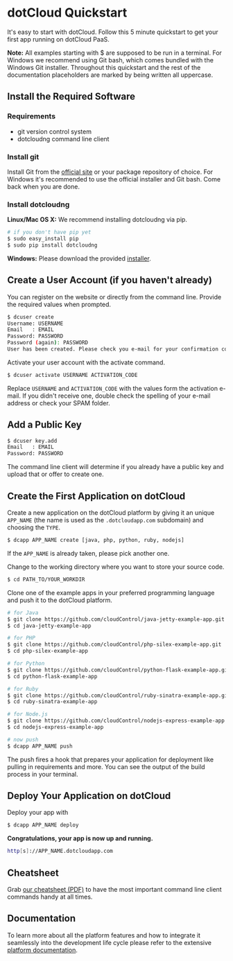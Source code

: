 # dotCloud Quickstart

It's easy to start with dotCloud. Follow this 5 minute quickstart to get your first app running on dotCloud PaaS.

**Note:** All examples starting with $ are supposed to be run in a terminal. For Windows we recommend using Git bash, which comes bundled with the Windows Git installer. Throughout this quickstart and the rest of the documentation placeholders are marked by being written all uppercase.

## Install the Required Software

### Requirements

* git version control system
* dotcloudng command line client

### Install git

Install Git from the [official site](http://git-scm.com/) or your package repository of choice. For Windows it's recommended to use the official installer and Git bash. Come back when you are done.

### Install dotcloudng

**Linux/Mac OS X:** We recommend installing dotcloudng via pip.

~~~bash
# if you don't have pip yet
$ sudo easy_install pip
$ sudo pip install dotcloudng
~~~

**Windows:** Please download the provided [installer](https://download.dotcloudapp.com/windows).

## Create a User Account (if you haven't already)

You can register on the website or directly from the command line. Provide the required values when prompted.

~~~bash
$ dcuser create
Username: USERNAME
Email   : EMAIL
Password: PASSWORD
Password (again): PASSWORD
User has been created. Please check you e-mail for your confirmation code.
~~~

Activate your user account with the activate command.

~~~bash
$ dcuser activate USERNAME ACTIVATION_CODE
~~~

Replace `USERNAME` and `ACTIVATION_CODE` with the values form the activation e-mail. If you didn't receive one, double check the spelling of your e-mail address or check your SPAM folder.

## Add a Public Key

~~~bash
$ dcuser key.add
Email   : EMAIL
Password: PASSWORD
~~~

The command line client will determine if you already have a public key and upload that or offer to create one.

## Create the First Application on dotCloud

Create a new application on the dotCloud platform by giving it an unique `APP_NAME` (the name is used as the `.dotcloudapp.com` subdomain) and choosing the `TYPE`.

~~~bash
$ dcapp APP_NAME create [java, php, python, ruby, nodejs]
~~~

If the `APP_NAME` is already taken, please pick another one.

Change to the working directory where you want to store your source code.

~~~bash
$ cd PATH_TO/YOUR_WORKDIR
~~~

Clone one of the example apps in your preferred programming language and push it to the dotCloud platform.

~~~bash
# for Java
$ git clone https://github.com/cloudControl/java-jetty-example-app.git
$ cd java-jetty-example-app

# for PHP
$ git clone https://github.com/cloudControl/php-silex-example-app.git
$ cd php-silex-example-app

# for Python
$ git clone https://github.com/cloudControl/python-flask-example-app.git
$ cd python-flask-example-app

# for Ruby
$ git clone https://github.com/cloudControl/ruby-sinatra-example-app.git
$ cd ruby-sinatra-example-app

# for Node.js
$ git clone https://github.com/cloudControl/nodejs-express-example-app.git
$ cd nodejs-express-example-app

# now push
$ dcapp APP_NAME push
~~~

The push fires a hook that prepares your application for deployment like pulling in requirements and more. You can see the output of the build process in your terminal.

## Deploy Your Application on dotCloud

Deploy your app with

~~~bash
$ dcapp APP_NAME deploy
~~~

**Congratulations, your app is now up and running.**

~~~bash
http[s]://APP_NAME.dotcloudapp.com
~~~

## Cheatsheet

Grab [our cheatsheet (PDF)](https://storage.googleapis.com/download.dotcloudapp.com/dotcloudng_cheatsheet.pdf) to have the most important command line client commands handy at all times.

## Documentation

To learn more about all the platform features and how to integrate it seamlessly into the development life cycle please refer to the extensive [platform documentation](https://next.dotcloud.com/dev-center/platform-documentation).
